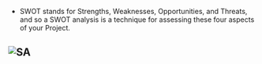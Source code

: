 * SWOT stands for Strengths, Weaknesses, Opportunities, and Threats, and so a SWOT analysis is a technique for assessing these four aspects of your Project.

![SA](https://user-images.githubusercontent.com/46914341/156991290-fe6edd1c-172b-450c-94d1-d88bd057d82d.PNG)
---
